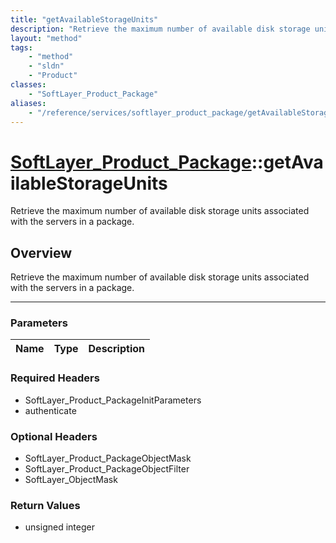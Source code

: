 ```yaml
---
title: "getAvailableStorageUnits"
description: "Retrieve the maximum number of available disk storage units associated with the servers in a package."
layout: "method"
tags:
    - "method"
    - "sldn"
    - "Product"
classes:
    - "SoftLayer_Product_Package"
aliases:
    - "/reference/services/softlayer_product_package/getAvailableStorageUnits"
---
```

# [SoftLayer_Product_Package](/reference/services/SoftLayer_Product_Package)::getAvailableStorageUnits


Retrieve the maximum number of available disk storage units associated with the servers in a package.


## Overview 
Retrieve the maximum number of available disk storage units associated with the servers in a package.

-----

### Parameters 
|Name | Type | Description |
| --- | --- | --- |


### Required Headers
* SoftLayer_Product_PackageInitParameters
* authenticate


### Optional Headers
* SoftLayer_Product_PackageObjectMask
* SoftLayer_Product_PackageObjectFilter
* SoftLayer_ObjectMask

### Return Values
* unsigned integer




